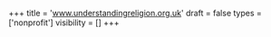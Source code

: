 +++
title = 'www.understandingreligion.org.uk'
draft = false
types = ['nonprofit']
visibility = []
+++
